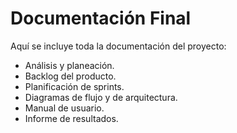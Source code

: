   # Documentación Final

Aquí se incluye toda la documentación del proyecto:
- Análisis y planeación.
- Backlog del producto.
- Planificación de sprints.
- Diagramas de flujo y de arquitectura.
- Manual de usuario.
- Informe de resultados.
